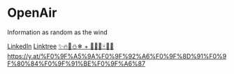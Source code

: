 # OpenAir
Information as random as the wind

[LinkedIn](https://www.linkedin.com/in/36nibs/?original_referer=https%3A%2F%2Fgithub.com%2F)  [Linktree](https://linktr.ee/36nibs)  [✨🔥🌈⛄❄ + 🥚💦🍑🀄👾🦇](https://y.at/%F0%9F%A5%9A%F0%9F%92%A6%F0%9F%8D%91%F0%9F%80%84%F0%9F%91%BE%F0%9F%A6%87)https://y.at/%F0%9F%A5%9A%F0%9F%92%A6%F0%9F%8D%91%F0%9F%80%84%F0%9F%91%BE%F0%9F%A6%87

